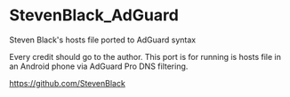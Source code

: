 # StevenBlack_AdGuard
Steven Black's hosts file ported to AdGuard syntax

Every credit should go to the author.
This port is for running is hosts file in an Android phone via AdGuard Pro DNS filtering.

https://github.com/StevenBlack
